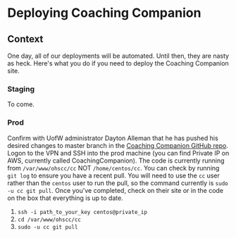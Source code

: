 # Deploying Coaching Companion

## Context

One day, all of our deployments will be automated. Until then, they are nasty as heck.
Here's what you do if you need to deploy the Coaching Companion site.

### Staging

To come.

### Prod

Confirm with UofW administrator Dayton Alleman that he has pushed his desired changes to master branch in the [Coaching Companion GitHub repo](https://github.com/HSICC/OHSCC). Logon to the VPN and SSH into the prod machine (you can find Private IP on AWS, currently called CoachingCompanion). The code is currently running from  `/var/www/ohscc/cc` NOT `/home/centos/cc`. You can check by running `git log` to ensure you have a recent pull. You will need to use the `cc` user rather than the `centos` user to run the pull, so the command currently is `sudo -u cc git pull`. Once you've completed, check on their site or in the code on the box that everything is up to date.

1. `ssh -i path_to_your_key centos@private_ip`
1. `cd /var/www/ohscc/cc`
1. `sudo -u cc git pull`
